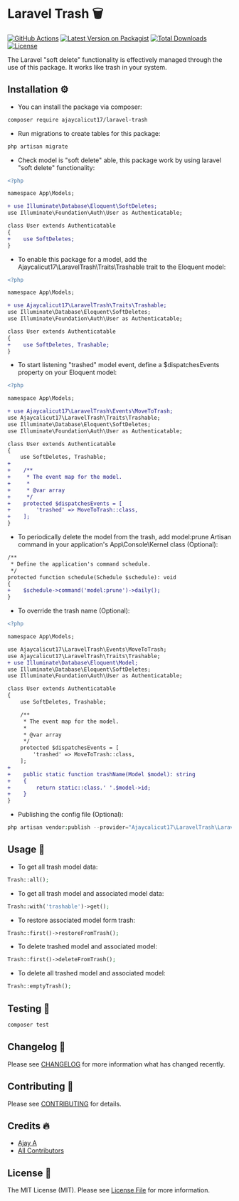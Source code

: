 # Laravel Trash 🗑️

[![GitHub Actions](https://img.shields.io/github/actions/workflow/status/ajaycalicut17/laravel-trash/run-tests.yml?branch=main&label=tests)](https://github.com/ajaycalicut17/laravel-trash/actions?query=workflow%3Arun-tests+branch%3Amain)
[![Latest Version on Packagist](https://img.shields.io/packagist/v/ajaycalicut17/laravel-trash)](https://packagist.org/packages/ajaycalicut17/laravel-trash)
[![Total Downloads](https://img.shields.io/packagist/dt/ajaycalicut17/laravel-trash)](https://packagist.org/packages/ajaycalicut17/laravel-trash)
[![License](https://img.shields.io/packagist/l/ajaycalicut17/laravel-trash)](https://packagist.org/packages/ajaycalicut17/laravel-trash)

The Laravel "soft delete" functionality is effectively managed through the use of this package. It works like trash in your system.

## Installation ⚙️

- You can install the package via composer:

```bash
composer require ajaycalicut17/laravel-trash
```

- Run migrations to create tables for this package:

```php
php artisan migrate
```

- Check model is "soft delete" able, this package work by using laravel "soft delete" functionality:

```diff
<?php

namespace App\Models;

+ use Illuminate\Database\Eloquent\SoftDeletes;
use Illuminate\Foundation\Auth\User as Authenticatable;

class User extends Authenticatable
{
+    use SoftDeletes;
}
```

- To enable this package for a model, add the Ajaycalicut17\LaravelTrash\Traits\Trashable trait to the Eloquent model:

```diff
<?php

namespace App\Models;

+ use Ajaycalicut17\LaravelTrash\Traits\Trashable;
use Illuminate\Database\Eloquent\SoftDeletes;
use Illuminate\Foundation\Auth\User as Authenticatable;

class User extends Authenticatable
{
+    use SoftDeletes, Trashable;
}
```

- To start listening "trashed" model event, define a $dispatchesEvents property on your Eloquent model:

```diff
<?php

namespace App\Models;

+ use Ajaycalicut17\LaravelTrash\Events\MoveToTrash;
use Ajaycalicut17\LaravelTrash\Traits\Trashable;
use Illuminate\Database\Eloquent\SoftDeletes;
use Illuminate\Foundation\Auth\User as Authenticatable;

class User extends Authenticatable
{
    use SoftDeletes, Trashable;
+
+    /**
+     * The event map for the model.
+     *
+     * @var array
+     */
+    protected $dispatchesEvents = [
+        'trashed' => MoveToTrash::class,
+    ];
}
```

- To periodically delete the model from the trash, add model:prune Artisan command in your application's App\Console\Kernel class (Optional):

```diff
/**
 * Define the application's command schedule.
 */
protected function schedule(Schedule $schedule): void
{
+    $schedule->command('model:prune')->daily();
}
```

- To override the trash name (Optional):

```diff
<?php

namespace App\Models;

use Ajaycalicut17\LaravelTrash\Events\MoveToTrash;
use Ajaycalicut17\LaravelTrash\Traits\Trashable;
+ use Illuminate\Database\Eloquent\Model;
use Illuminate\Database\Eloquent\SoftDeletes;
use Illuminate\Foundation\Auth\User as Authenticatable;

class User extends Authenticatable
{
    use SoftDeletes, Trashable;

    /**
     * The event map for the model.
     *
     * @var array
     */
    protected $dispatchesEvents = [
        'trashed' => MoveToTrash::class,
    ];
+
+    public static function trashName(Model $model): string
+    {
+        return static::class.' '.$model->id;
+    }
}
```

- Publishing the config file (Optional):

```php
php artisan vendor:publish --provider="Ajaycalicut17\LaravelTrash\LaravelTrashServiceProvider" --tag="config"
```

## Usage 🔨

- To get all trash model data:

```php
Trash::all();
```

- To get all trash model and associated model data:

```php
Trash::with('trashable')->get();
```

- To restore associated model form trash:

```php
Trash::first()->restoreFromTrash();
```

- To delete trashed model and associated model:

```php
Trash::first()->deleteFromTrash();
```

- To delete all trashed model and associated model:

```php
Trash::emptyTrash();
```

## Testing 🧪

```bash
composer test
```

## Changelog 🚀

Please see [CHANGELOG](CHANGELOG.md) for more information what has changed recently.

## Contributing 🤝

Please see [CONTRIBUTING](CONTRIBUTING.md) for details.

## Credits 🔥

-   [Ajay A](https://github.com/ajaycalicut17)
-   [All Contributors](../../contributors)

## License 📃

The MIT License (MIT). Please see [License File](LICENSE.md) for more information.
